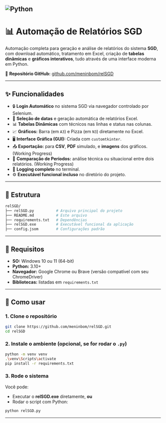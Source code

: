 ![Python](https://img.shields.io/badge/python-3.10+-blue)
---

# 📊 Automação de Relatórios SGD

Automação completa para geração e análise de relatórios do sistema **SGD**, com download automático, tratamento em Excel, criação de **tabelas dinâmicas** e **gráficos interativos**, tudo através de uma interface moderna em Python.

🔗 **Repositório GitHub:** [github.com/meninbom/relSGD](https://github.com/meninbom/relSGD)

---

## ✨ Funcionalidades

- 🔒 **Login Automático** no sistema SGD via navegador controlado por Selenium.
- 📅 **Seleção de datas** e geração automática de relatórios Excel.
- 📊 **Tabelas Dinâmicas** com técnicos nas linhas e status nas colunas.
- 📈 **Gráficos:** Barra (em `A3`) e Pizza (em `N3`) diretamente no Excel.
- 🖥 **Interface Gráfica (GUI):** Criada com `customtkinter`. 
- 📤 **Exportação:** para **CSV**, **PDF** simulado, e **imagens** dos gráficos. (Working Progress)
- 📁 **Comparação de Períodos:** análise técnica ou situacional entre dois relatórios. (Working Progress)
- 📝 **Logging completo** no terminal. 
- ⚙️ **Executável funcional incluso** no diretório do projeto.

---

## 📁 Estrutura

```bash
relSGD/
├── relSGD.py          # Arquivo principal do projeto
├── README.md          # Este arquivo
├── requirements.txt   # Dependências
├── relSGD.exe         # Executável funcional da aplicação
├── config.jsom        # Configurações padrão
```

---

## 🧩 Requisitos

- **SO:** Windows 10 ou 11 (64-bit)
- **Python:** 3.10+
- **Navegador:** Google Chrome ou Brave (versão compatível com seu ChromeDriver)
- **Bibliotecas:** listadas em `requirements.txt`

---

## 🚀 Como usar

### 1. Clone o repositório

```bash
git clone https://github.com/meninbom/relSGD.git
cd relSGD
```

### 2. Instale o ambiente (opcional, se for rodar o `.py`)

```bash
python -m venv venv
.\venv\Scripts\activate
pip install -r requirements.txt
```

### 3. Rode o sistema

Você pode:
- Executar o **relSGD.exe** diretamente, **ou**
- Rodar o script com Python:

```bash
python relSGD.py
```

---
